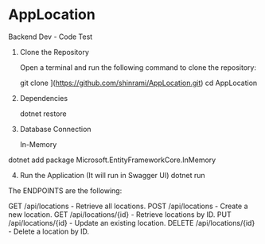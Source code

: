 # AppLocation
Backend Dev - Code Test
1. Clone the Repository

   Open a terminal and run the following command to clone the repository:

   git clone <repository-url>](https://github.com/shinrami/AppLocation.git)
   cd AppLocation

2. Dependencies
   
    dotnet restore

4. Database Connection
   
   In-Memory
   
  dotnet add package Microsoft.EntityFrameworkCore.InMemory

4. Run the Application (It will run in Swagger UI)
   dotnet run 


The ENDPOINTS are the following:

GET /api/locations - Retrieve all locations.
POST /api/locations - Create a new location.
GET /api/locations/{id} - Retrieve locations by ID.
PUT /api/locations/{id} - Update an existing location.
DELETE /api/locations/{id} - Delete a location by ID.
